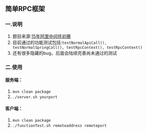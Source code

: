 ##  简单RPC框架
### 一.说明
1. 题目来源:[15年阿里中间件初赛](http://code.taobao.org/p/race/wiki/index/)
2. 目前通过的功能测试包括:<code>testNormalApiCall(), testNormalSpringCall(), testRpcContext(), testRpcContext()</code>
3. 还有很多隐藏的bug，后面会陆续完善尚未通过的测试
### 二.使用
#### 服务端：
1. <code>mvn clean package</code>
2. <code>./server.sh yourport</code>
#### 客户端：
1. <code>mvn clean package</code>
2. <code>./functionTest.sh remoteaddress remoteport</code> 


